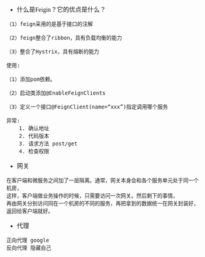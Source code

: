 <font face="Simsun" size=3>


- 什么是Feigin？它的优点是什么？
~~~
（1）feign采用的是基于接口的注解

（2）feign整合了ribbon，具有负载均衡的能力

（3）整合了Hystrix，具有熔断的能力

使用:

（1）添加pom依赖。

（2）启动类添加@EnableFeignClients

（3）定义一个接口@FeignClient(name=“xxx”)指定调用哪个服务

异常:
    1. 确认地址
    2. 代码版本
    3. 请求方法 post/get
    4. 检查权限

~~~

- 网关
~~~
在客户端和微服务之间加了一层隔离。通常，网关本身会和各个服务单元处于同一个机房，
这样，客户端做业务操作的时候，只需要访问一次网关。然后剩下的事情，
再由网关分别访问同在一个机房的不同的服务，再把拿到的数据统一在网关封装好，返回给客户端就好。
~~~
- 代理
~~~
正向代理 google
反向代理 隐藏自己
~~~

</font>